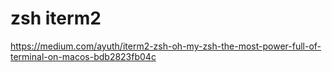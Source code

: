 # zsh iterm2
https://medium.com/ayuth/iterm2-zsh-oh-my-zsh-the-most-power-full-of-terminal-on-macos-bdb2823fb04c
